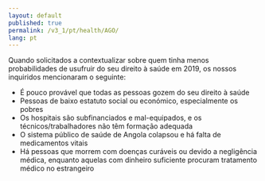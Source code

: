 ```yaml
---
layout: default
published: true
permalink: /v3_1/pt/health/AGO/
lang: pt
---
```


Quando solicitados a contextualizar sobre quem tinha menos probabilidades de usufruir do seu direito à saúde em 2019, os nossos inquiridos mencionaram o seguinte:

- É pouco provável que todas as pessoas gozem do seu direito à saúde
- Pessoas de baixo estatuto social ou económico, especialmente os pobres
- Os hospitais são subfinanciados e mal-equipados, e os técnicos/trabalhadores não têm formação adequada
- O sistema público de saúde de Angola colapsou e há falta de medicamentos vitais
- Há pessoas que morrem com doenças curáveis ou devido a negligência médica, enquanto aquelas com dinheiro suficiente procuram tratamento médico no estrangeiro


